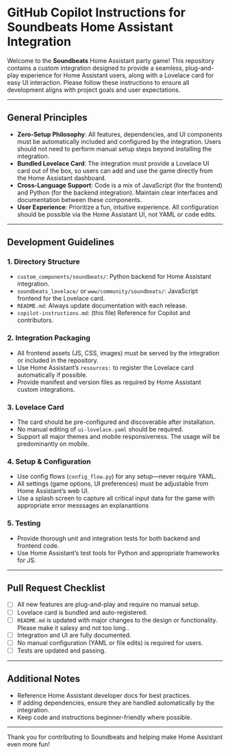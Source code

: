 # GitHub Copilot Instructions for Soundbeats Home Assistant Integration

Welcome to the **Soundbeats** Home Assistant party game! This repository contains a custom integration designed to provide a seamless, plug-and-play experience for Home Assistant users, along with a Lovelace card for easy UI interaction. Please follow these instructions to ensure all development aligns with project goals and user expectations.

---

## General Principles

- **Zero-Setup Philosophy**: All features, dependencies, and UI components must be automatically included and configured by the integration. Users should not need to perform manual setup steps beyond installing the integration.
- **Bundled Lovelace Card**: The integration must provide a Lovelace UI card out of the box, so users can add and use the game directly from the Home Assistant dashboard.
- **Cross-Language Support**: Code is a mix of JavaScript (for the frontend) and Python (for the backend integration). Maintain clear interfaces and documentation between these components.
- **User Experience**: Prioritize a fun, intuitive experience. All configuration should be possible via the Home Assistant UI, not YAML or code edits.

---

## Development Guidelines

### 1. Directory Structure

- `custom_components/soundbeats/`: Python backend for Home Assistant integration.
- `soundbeats_lovelace/` or `www/community/soundbeats/`: JavaScript frontend for the Lovelace card.
- `README.md`: Always update documentation with each release.
- `copilot-instructions.md`: (this file) Reference for Copilot and contributors.

### 2. Integration Packaging

- All frontend assets (JS, CSS, images) must be served by the integration or included in the repository.
- Use Home Assistant’s `resources:` to register the Lovelace card automatically if possible.
- Provide manifest and version files as required by Home Assistant custom integrations.

### 3. Lovelace Card

- The card should be pre-configured and discoverable after installation.
- No manual editing of `ui-lovelace.yaml` should be required.
- Support all major themes and mobile responsiveness. The usage will be predominantly on mobile. 

### 4. Setup & Configuration

- Use config flows (`config_flow.py`) for any setup—never require YAML.
- All settings (game options, UI preferences) must be adjustable from Home Assistant’s web UI.
- Use a splash screen to capture all critical input data for the game with appropriate error messsages an explanantions

### 5. Testing

- Provide thorough unit and integration tests for both backend and frontend code.
- Use Home Assistant’s test tools for Python and appropriate frameworks for JS.

---

## Pull Request Checklist

- [ ] All new features are plug-and-play and require no manual setup.
- [ ] Lovelace card is bundled and auto-registered.
- [ ] `README.md` is updated with major changes to the design or functionality. Please make it salesy and not too long..
- [ ] Integration and UI are fully documented.
- [ ] No manual configuration (YAML or file edits) is required for users.
- [ ] Tests are updated and passing.

---

## Additional Notes

- Reference Home Assistant developer docs for best practices.
- If adding dependencies, ensure they are handled automatically by the integration.
- Keep code and instructions beginner-friendly where possible.

---

Thank you for contributing to Soundbeats and helping make Home Assistant even more fun!
